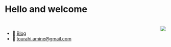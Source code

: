 <br>

<h1 align="left">Hello and welcome</h1>

<br>

<img align="right" src="https://github-readme-stats.vercel.app/api?username=Tourahi&show_icons=true&icon_color=5194F0&text_color=718096&bg_color=ffffff&hide_title=true&hide_border=true&count_private=true&include_all_commits=true" />

-  📕 [Blog](https://marodungeon.neocities.org)
-  📧 tourahi.amine@gmail.com

